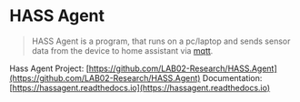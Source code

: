 ---
---

# HASS Agent

> HASS Agent is a program, that runs on a pc/laptop and sends sensor data from the device to home assistant via [mqtt](/config/integrations/mqtt/).

Hass Agent Project: [https://github.com/LAB02-Research/HASS.Agent](https://github.com/LAB02-Research/HASS.Agent)
Documentation: [https://hassagent.readthedocs.io](https://hassagent.readthedocs.io)
